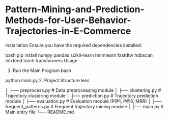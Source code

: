 # Pattern-Mining-and-Prediction-Methods-for-User-Behavior-Trajectories-in-E-Commerce
Installation
Ensure you have the required dependencies installed:

bash
pip install numpy pandas scikit-learn hmmlearn fastdtw hdbscan mlxtend torch transformers
Usage
1. Run the Main Program
bash

python main.py
2. Project Structure
less
                   
│   ├── preprocess.py           # Data preprocessing module
│   ├── clustering.py           # Trajectory clustering module
│   ├── prediction.py           # Trajectory prediction module 
│   ├── evaluation.py           # Evaluation module (P@1, P@6, MRR)
│   ├── frequent_patterns.py    # Frequent trajectory mining module
│   ├── main.py                 # Main entry file
└── README.md    
